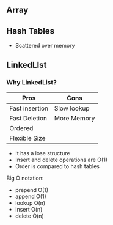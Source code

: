 ## Array

## Hash Tables

- Scattered over memory

## LinkedLIst

### Why LinkedList?

| Pros           | Cons        |
| -------------- | ----------- |
| Fast insertion | Slow lookup |
| Fast Deletion  | More Memory |
| Ordered        |             |
| Flexible Size  |             |

- It has a lose structure
- Insert and delete operations are O(1)
- Order is compared to hash tables

Big O notation:

- prepend O(1)
- append O(1)
- lookup O(n)
- insert O(n)
- delete O(n)
